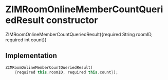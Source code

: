 


# ZIMRoomOnlineMemberCountQueriedResult constructor







ZIMRoomOnlineMemberCountQueriedResult({required String roomID, required int count})





## Implementation

```dart
ZIMRoomOnlineMemberCountQueriedResult(
    {required this.roomID, required this.count});
```







